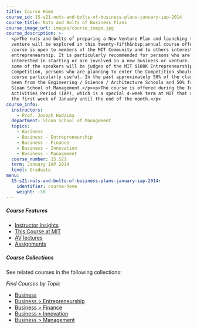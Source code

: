 ```yaml
---
title: Course Home
course_id: 15-s21-nuts-and-bolts-of-business-plans-january-iap-2014
course_title: Nuts and Bolts of Business Plans
course_image_url: images/course_image.jpg
course_description: >-
  <p>The nuts and bolts of preparing a New Venture Plan and launching the
  venture will be explored in this twenty-fifth&nbsp;annual course offering. The
  course is open to members of the MIT Community and to others interested in
  entrepreneurship. It is particularly recommended for persons who are
  interested in starting or are involved in a new business or venture. Because
  some of the speakers will be judges of the MIT $100K Entrepreneurship
  Competition, persons who are planning to enter the Competition should find the
  course particularly useful. In the past approximately 50% of the class has
  been from the Engineering / Science / Architecture Schools and 50% from the
  Sloan School of Management.</p><p>The course is offered during the Independent
  Activities Period (IAP), which is a special 4-week term at MIT that runs from
  the first week of January until the end of the month.</p>
course_info:
  instructors:
    - Prof. Joseph Hadzima
  department: Sloan School of Management
  topics:
    - Business
    - Business - Entrepreneurship
    - Business - Finance
    - Business - Innovation
    - Business - Management
  course_number: 15.S21
  term: January IAP 2014
  level: Graduate
menu:
  15-s21-nuts-and-bolts-of-business-plans-january-iap-2014:
    identifier: course-home
    weight: -10
---
```


##### Course Features

* [Instructor Insights]()
* [This Course at MIT]()
* [AV lectures](lecture-videos)
* [Assignments]()

##### Course Collections

See related courses in the following collections:

_Find Courses by Topic_

* [Business](#)
* [Business > Entrepreneurship](#)
* [Business > Finance](#)
* [Business > Innovation](#)
* [Business > Management](#)
